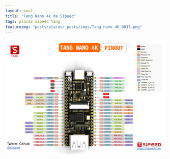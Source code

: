 ```yaml
---
layout: post
title: "Tang Nano 4k da Sipeed"
tags: placas sipeed tang
featureimg: "posts/placas/_posts/imgs/Tang_nano_4K_0813.png"
---
```


![Tang Nano 4K Pinout](/posts/placas/_posts/imgs/Tang_nano_4K_0813.png "Tang Nano 4K")

